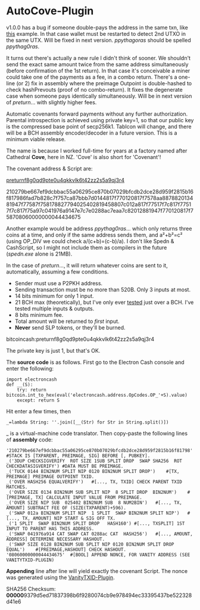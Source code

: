 # AutoCove-Plugin

v1.0.0 has a bug if someone double-pays the address in the same txn, like [this](https://www.blockchain.com/bch/tx/c51e89797be1bc22342bebfd126318dc75aa3d4b0a022f8880dba4e2cd1558d5) example. In that case wallet must be restarted to detect 2nd UTXO in the same UTX. Will be fixed in next version. *ppythagoras* should be spelled *ppythag0ras*. 

It turns out there's actually a new rule I didn't think of sooner. We shouldn't send the exact same amount twice from the same address simultaneously (before confirmation of the 1st return). In that case it's conceivable a miner could take one of the payments as a fee, in a combo return. There's a one-line (or 2) fix in assembly where the preimage Outpoint is double-hashed to check hashPrevouts (proof of no combo-return). It fixes the degenerate case when someone pays identically simultaneously. Will be in next version of *preturn*... with slightly higher fees.

Automatic covenants forward payments without any further authorization. Parental introspection is achieved using private key=1, so that our public key is the compressed base point of secp256k1. TabIcon will change, and there will be a BCH assembly encoder/decoder in a future version. This is a minimum viable release.

The name is because I worked full-time for years at a factory named after Cathedral **Cove**, here in NZ. 'Cove' is also short for 'Covenant'!

The covenant address & Script are:

[preturnf8g0qd9pte0u4qkkvlk6t42zz2s5a9qj3r4](https://www.blockchain.com/bch/address/preturnf8g0qd9pte0u4qkkvlk6t42zz2s5a9qj3r4)

210279be667ef9dcbbac55a06295ce870b07029bfcdb2dce28d959f2815b16f817986fad7b828c7f757ca87bbb7d0144817f770120817f7578aa887882013481947f77587f758178827794025402819458807c012a817f77517f7c817f77517f7c817f75a97c041976a9147e7c7e0288ac7eaa7c82012881947f770120817f758708060000000044434675

Another example would be address *ppythag0ras*... which only returns three coins at a time, and only if the same address sends them, and a²+b²=c² (using OP_DIV we could check a/(c+b)=(c-b)/a). I don't like Spedn & CashScript, so I might not include them as compilers in the future (*spedn.exe* alone is 21MB).

In the case of *preturn*..., it will return whatever coins are sent to it, automatically, assuming a few conditions.
- Sender must use a P2PKH address.
- Sending transaction must be no more than 520B. Only 3 inputs at most.
- 14 bits minimum for only 1 input.
- 21 BCH max (theoretically), but I've only ever [tested](https://www.blockchain.com/bch/tx/c3350c09687b922c4d91d9a504b11ea9fac64e599b94975cc50d743f422eb7c4) just over a BCH. I've tested multiple inputs & outputs.
- 8 bits minimum fee.
- Total amount will be returned to *first* input.
- **Never** send SLP tokens, or they'll be burned.

bitcoincash:preturnf8g0qd9pte0u4qkkvlk6t42zz2s5a9qj3r4

The private key is just 1, but that's OK.

The **source code** is as follows. First go to the Electron Cash console and enter the following:

    import electroncash
    def __(S):
        try: return bitcoin.int_to_hex(eval('electroncash.address.OpCodes.OP_'+S).value)
        except: return S
        
Hit enter a few times, then

    _=lambda String: ''.join([__(Str) for Str in String.split()])
    
_ is a virtual-machine code translator. Then copy-paste the following lines of **assembly** code:

    '210279be667ef9dcbbac55a06295ce870b07029bfcdb2dce28d959f2815b16f81798'	#STACK IS [TXPARENT, PREIMAGE, SIG] BEFORE [, PUBKEY].
    _('3DUP CHECKSIGVERIFY  ROT SIZE 1SUB SPLIT DROP  SWAP SHA256  ROT CHECKDATASIGVERIFY')	#DATA MUST BE PREIMAGE.
    _('TUCK 0144 BIN2NUM SPLIT NIP 0120 BIN2NUM SPLIT DROP')	#[TX, PREIMAGE] PREIMAGE OUTPOINT TXID.
    _('OVER HASH256 EQUALVERIFY')	#[..., TX, TXID] CHECK PARENT TXID MATCHES.
    _('OVER SIZE 0134 BIN2NUM SUB SPLIT NIP  8 SPLIT DROP  BIN2NUM')	#[PREIMAGE, TX] CALCULATE INPUT VALUE FROM PREIMAGE.
    _('OVER SIZE NIP SUB  025402 BIN2NUM SUB  8 NUM2BIN')	#[..., TX, AMOUNT] SUBTRACT FEE OF (SIZE(TXPARENT)+596).
    _('SWAP 012a BIN2NUM SPLIT NIP  1 SPLIT  SWAP BIN2NUM SPLIT NIP')	# [..., TX, AMOUNT] NIP START & SIG OFF TX.
    _('1 SPLIT  SWAP BIN2NUM SPLIT DROP   HASH160')	#[..., TXSPLIT] 1ST INPUT TO PARENT HAS THIS ADDRESS.
    _('SWAP 041976a914 CAT SWAP CAT 0288ac CAT  HASH256')	#[..., AMOUNT, ADDRESS] DETERMINE NECESSARY HASHOUT.
    _('SWAP SIZE 0128 BIN2NUM SUB SPLIT NIP 0120 BIN2NUM SPLIT DROP  EQUAL')	#[PREIMAGE,HASHOUT] CHECK HASHOUT.
    '08060000000044434675'	#[BOOL] APPEND NONCE, FOR VANITY ADDRESS (SEE VANITYTXID-PLUGIN)

**Appending** line after line will yield exactly the covenant Script. The nonce was generated using the [VanityTXID-Plugin](https://github.com/TinosNitso/VanityTXID-Plugin).

SHA256 Checksum: **00000**9379d5ed71837398b6f9280074cb9e978494ec33395437be522328d41e6
